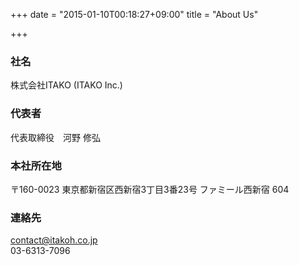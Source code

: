 +++
date = "2015-01-10T00:18:27+09:00"
title = "About Us"

+++

### 社名

株式会社ITAKO (ITAKO Inc.)

### 代表者

代表取締役　河野 修弘

### 本社所在地

〒160-0023
東京都新宿区西新宿3丁目3番23号 ファミール西新宿 604

### 連絡先

contact@itakoh.co.jp  
03-6313-7096
